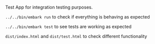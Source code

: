 Test App for integration testing purposes.

```../../bin/embark run``` to check if everything is behaving as expected

```../../bin/embark test``` to see tests are working as expected

```dist/index.html``` and ```dist/test.html``` to check different functionality

